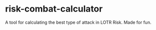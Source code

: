 # risk-combat-calculator
A tool for calculating the best type of attack in LOTR Risk. Made for fun.
